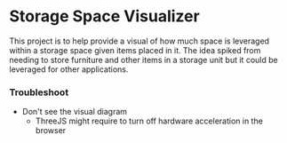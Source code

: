 # Storage Space Visualizer

This project is to help provide a visual of how much space is leveraged within a storage space given items placed in it. The idea spiked from needing to store furniture and other items in a storage unit but it could be leveraged for other applications.

### Troubleshoot

- Don't see the visual diagram
  - ThreeJS might require to turn off hardware acceleration in the browser
